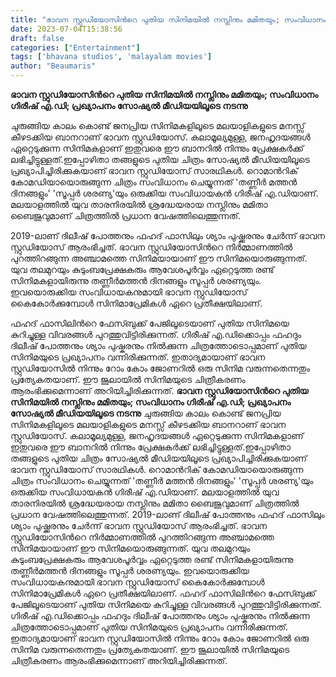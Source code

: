 ```yaml
---
title: "ഭാവന സ്റ്റുഡിയോസിന്‍റെ പുതിയ സിനിമയിൽ നസ്ലിനും മമിതയും; സംവിധാനം ഗിരീഷ് എ.ഡി"
date: 2023-07-04T15:38:56
draft: false
categories: ["Entertainment"]
tags: ['bhavana studios', 'malayalam movies']
author: "Beaumaris"
---
```


<strong>ഭാവന സ്റ്റുഡിയോസിന്‍റെ പുതിയ സിനിമയിൽ നസ്ലിനും മമിതയും; സംവിധാനം ഗിരീഷ് എ.ഡി; പ്രഖ്യാപനം സോഷ്യൽ മീഡിയയിലൂടെ നടന്നു</strong>

ചുരുങ്ങിയ കാലം കൊണ്ട് ജനപ്രിയ സിനിമകളിലൂടെ മലയാളികളുടെ മനസ്സ് കീഴടക്കിയ ബാനറാണ് ഭാവന സ്റ്റുഡിയോസ്. കലാമൂല്യമുള്ള, ജനഹൃദയങ്ങൾ ഏറ്റെടുക്കുന്ന സിനിമകളാണ് ഇതുവരെ ഈ ബാനറിൽ നിന്നും പ്രേക്ഷകർക്ക് ലഭിച്ചിട്ടുള്ളത്.ഇപ്പോഴിതാ തങ്ങളുടെ പുതിയ ചിത്രം സോഷ്യൽ മീഡിയയിലൂടെ പ്രഖ്യാപിച്ചിരിക്കുകയാണ് ഭാവന സ്റ്റുഡിയോസ് സാരഥികള്‍. റൊമാന്‍റിക് കോമഡിയായൊരുങ്ങുന്ന ചിത്രം സംവിധാനം ചെയ്യുന്നത് 'തണ്ണീർ മത്തൻ ദിനങ്ങളും' 'സൂപ്പർ ശരണ്യ'യും ഒരുക്കിയ സംവിധായകൻ ഗിരീഷ് എ.ഡിയാണ്. മലയാളത്തിൽ യുവ താരനിരയിൽ ശ്രദ്ധേയരായ നസ്ലിനും മമിതാ ബൈജുവുമാണ് ചിത്രത്തിൽ പ്രധാന വേഷത്തിലെത്തുന്നത്.

2019-ലാണ് ദിലീഷ് പോത്തനും ഫഹദ് ഫാസിലും ശ്യാം പുഷ്ക്കരനും ചേർന്ന് ഭാവന സ്റ്റുഡിയോസ് ആരംഭിച്ചത്. ഭാവന സ്റ്റുഡിയോസിന്‍റെ നിർമ്മാണത്തിൽ പുറത്തിറങ്ങുന്ന അഞ്ചാമത്തെ സിനിമയായാണ് ഈ സിനിമയൊരുങ്ങുന്നത്. യുവ തലമുറയും കുടുംബപ്രേക്ഷകരും ആവേശപൂർവ്വം ഏറ്റെടുത്ത രണ്ട് സിനിമകളായിരുന്നു തണ്ണീർമത്തൻ ദിനങ്ങളും സൂപ്പർ ശരണ്യയും. ഇവയൊരുക്കിയ സംവിധായകനുമായി ഭാവന സ്റ്റുഡിയോസ് കൈകോർക്കുമ്പോൾ സിനിമാപ്രേമികൾ ഏറെ പ്രതീക്ഷയിലാണ്.

ഫഹദ് ഫാസിലിന്‍റെ ഫേസ്ബുക്ക് പേജിലൂടെയാണ് പുതിയ സിനിമയെ കുറിച്ചുള്ള വിവരങ്ങള്‍ പുറത്തുവിട്ടിരിക്കുന്നത്. ഗിരീഷ് എ.ഡിക്കൊപ്പം ഫഹദും ദിലീഷ് പോത്തനും ശ്യാം പുഷ്കരനും നിൽക്കുന്ന ചിത്രത്തോടൊപ്പമാണ് പുതിയ സിനിമയുടെ പ്രഖ്യാപനം വന്നിരിക്കുന്നത്. ഇതാദ്യമായാണ് ഭാവന സ്റ്റുഡിയോസിൽ നിന്നും റോം കോം ജോണറിൽ ഒരു സിനിമ വരുന്നതെന്നതും പ്രത്യേകതയാണ്. ഈ ജൂലായിൽ സിനിമയുടെ ചിത്രീകരണം ആരംഭിക്കുമെന്നാണ് അറിയിച്ചിരിക്കുന്നത്.
**ഭാവന സ്റ്റുഡിയോസിന്‍റെ പുതിയ സിനിമയിൽ നസ്ലിനും മമിതയും; സംവിധാനം ഗിരീഷ് എ.ഡി; പ്രഖ്യാപനം സോഷ്യൽ മീഡിയയിലൂടെ നടന്നു** ചുരുങ്ങിയ കാലം കൊണ്ട് ജനപ്രിയ സിനിമകളിലൂടെ മലയാളികളുടെ മനസ്സ് കീഴടക്കിയ ബാനറാണ് ഭാവന സ്റ്റുഡിയോസ്. കലാമൂല്യമുള്ള, ജനഹൃദയങ്ങൾ ഏറ്റെടുക്കുന്ന സിനിമകളാണ് ഇതുവരെ ഈ ബാനറിൽ നിന്നും പ്രേക്ഷകർക്ക് ലഭിച്ചിട്ടുള്ളത്.ഇപ്പോഴിതാ തങ്ങളുടെ പുതിയ ചിത്രം സോഷ്യൽ മീഡിയയിലൂടെ പ്രഖ്യാപിച്ചിരിക്കുകയാണ് ഭാവന സ്റ്റുഡിയോസ് സാരഥികള്‍. റൊമാന്‍റിക് കോമഡിയായൊരുങ്ങുന്ന ചിത്രം സംവിധാനം ചെയ്യുന്നത് 'തണ്ണീർ മത്തൻ ദിനങ്ങളും' 'സൂപ്പർ ശരണ്യ'യും ഒരുക്കിയ സംവിധായകൻ ഗിരീഷ് എ.ഡിയാണ്. മലയാളത്തിൽ യുവ താരനിരയിൽ ശ്രദ്ധേയരായ നസ്ലിനും മമിതാ ബൈജുവുമാണ് ചിത്രത്തിൽ പ്രധാന വേഷത്തിലെത്തുന്നത്. 2019-ലാണ് ദിലീഷ് പോത്തനും ഫഹദ് ഫാസിലും ശ്യാം പുഷ്ക്കരനും ചേർന്ന് ഭാവന സ്റ്റുഡിയോസ് ആരംഭിച്ചത്. ഭാവന സ്റ്റുഡിയോസിന്‍റെ നിർമ്മാണത്തിൽ പുറത്തിറങ്ങുന്ന അഞ്ചാമത്തെ സിനിമയായാണ് ഈ സിനിമയൊരുങ്ങുന്നത്. യുവ തലമുറയും കുടുംബപ്രേക്ഷകരും ആവേശപൂർവ്വം ഏറ്റെടുത്ത രണ്ട് സിനിമകളായിരുന്നു തണ്ണീർമത്തൻ ദിനങ്ങളും സൂപ്പർ ശരണ്യയും. ഇവയൊരുക്കിയ സംവിധായകനുമായി ഭാവന സ്റ്റുഡിയോസ് കൈകോർക്കുമ്പോൾ സിനിമാപ്രേമികൾ ഏറെ പ്രതീക്ഷയിലാണ്. ഫഹദ് ഫാസിലിന്‍റെ ഫേസ്ബുക്ക് പേജിലൂടെയാണ് പുതിയ സിനിമയെ കുറിച്ചുള്ള വിവരങ്ങള്‍ പുറത്തുവിട്ടിരിക്കുന്നത്. ഗിരീഷ് എ.ഡിക്കൊപ്പം ഫഹദും ദിലീഷ് പോത്തനും ശ്യാം പുഷ്കരനും നിൽക്കുന്ന ചിത്രത്തോടൊപ്പമാണ് പുതിയ സിനിമയുടെ പ്രഖ്യാപനം വന്നിരിക്കുന്നത്. ഇതാദ്യമായാണ് ഭാവന സ്റ്റുഡിയോസിൽ നിന്നും റോം കോം ജോണറിൽ ഒരു സിനിമ വരുന്നതെന്നതും പ്രത്യേകതയാണ്. ഈ ജൂലായിൽ സിനിമയുടെ ചിത്രീകരണം ആരംഭിക്കുമെന്നാണ് അറിയിച്ചിരിക്കുന്നത്.

